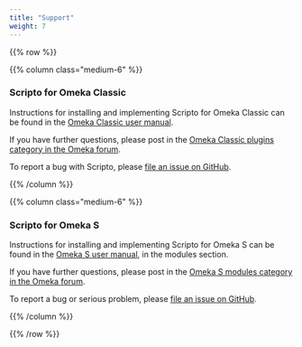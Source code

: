 ```yaml
---
title: "Support"
weight: 7
---
```


{{% row %}}

{{% column class="medium-6" %}}

### Scripto for Omeka Classic

Instructions for installing and implementing Scripto for Omeka Classic can be found in the [Omeka Classic user manual](https://omeka.org/classic/docs/Plugins/Scripto/).

If you have further questions, please post in the [Omeka Classic plugins category in the Omeka forum](https://forum.omeka.org/c/omeka-classic/plugins).

To report a bug with Scripto, please [file an issue on GitHub](https://github.com/omeka/Omeka/issues). 

{{% /column %}}

{{% column class="medium-6" %}}

### Scripto for Omeka S

Instructions for installing and implementing Scripto for Omeka S can be found in the [Omeka S user manual](https://omeka.org/s/docs/user-manual/modules/scripto), in the modules section. 

If you have further questions, please post in the [Omeka S modules category in the Omeka forum](https://forum.omeka.org/c/omeka-s/modules).  

To report a bug or serious problem, please [file an issue on GitHub](https://github.com/omeka-s-modules/Scripto/issues). 

{{% /column %}}

{{% /row %}}
